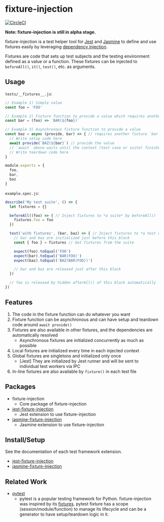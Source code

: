# fixture-injection

[![CircleCI](https://circleci.com/gh/yatsu/fixture-injection.svg?style=svg)](https://circleci.com/gh/yatsu/fixture-injection)

__Note: fixture-injection is still in alpha stage.__

fixture-injection is a test helper tool for [Jest](https://jestjs.io/) and
[Jasmine](https://jasmine.github.io/) to define and use fixtures easily by
leveraging [dependency
injection](https://www.wikiwand.com/en/Dependency_injection<Paste>).

Fixtures are code that sets up test subjects and the testing environment
defined as a value or a function. These fixtures can be injected to
`beforeAll()`, `it()`, `test()`, etc. as arguments.

## Usage

`tests/__fixtures__.js`:

```js
// Example 1) Simple value
const foo = 'FOO'

// Example 2) Fixture function to provide a value which requires another fixture `foo`
const bar = (foo) => `BAR(${foo})`

// Example 3) Asynchronous fixture function to provide a value
const baz = async (provide, bar) => { // requires another fixture `bar`
  // Write setup code here
  await provide(`BAZ(${bar}`) // provide the value
  // `await` above waits until the context (test case or suite) finishes
  // Write teardown code here
}

module.exports = {
  foo,
  bar,
  baz
}
```

`example.spec.js`:

```js
describe('My test suite', () => {
  let fixtures = {}

  beforeAll((foo) => { // Inject fixtures to *a suite* by beforeAll()
    fixtures.foo = foo
  })

  test('with fixtures', (bar, baz) => { // Inject fixtures to *a test case*
    // bar and baz are initialized just before this block
    const { foo } = fixtures // Get fixtures from the suite

    expect(foo).toEqual('FOO')
    expect(bar).toEqual('BAR(FOO)')
    expect(baz).toEqual('BAZ(BAR(FOO))')

    // bar and baz are released just after this block
  })

  // foo is released by hidden afterAll() of this block automatically
})
```

## Features

1. The code in the fixture function can do whatever you want
2. Fixture function can be asynchronous and can have setup and teardown
   code around `await provide()` 
3. Fixtures are also available in other fixtures, and the dependencies are
   automatically resolved
   * Asynchronous fixtures are initialized concurrently as much as possible
4. Local fixtures are initialized every time in each injected context
5. Global fixtures are singletons and initialized only once
   * [Jest] They are initialized by Jest runner and will be sent to individual
     test workers via IPC
6. In-line fixtures are also available by `fixture()` in each test file


## Packages

* fixture-injection
  * Core package of fixture-injection
* [jest-fixture-injection](https://github.com/yatsu/fixture-injection/tree/master/packages/jest-fixture-injection)
  * Jest extension to use fixture-injection
* [jasmine-fixture-injection](https://github.com/yatsu/fixture-injection/tree/master/packages/jasmine-fixture-injection)
  * Jasmine extension to use fixture-injection

## Install/Setup

See the documentation of each test framework extension.

* [jest-fixture-injection](https://github.com/yatsu/fixture-injection/tree/master/packages/jest-fixture-injection)
* [jasmine-fixture-injection](https://github.com/yatsu/fixture-injection/tree/master/packages/jasmine-fixture-injection)

## Related Work

* [pytest](https://docs.pytest.org/en/latest/)
  * pytest is a popular testing framework for Python. fixture-injection
    was inspired by its
    [fixtures](https://docs.pytest.org/en/latest/fixture.html). pytest fixture
    has a scope (session/module/function) to manage its lifecycle and can be
    a generator to have setup/teardown logic in it.
